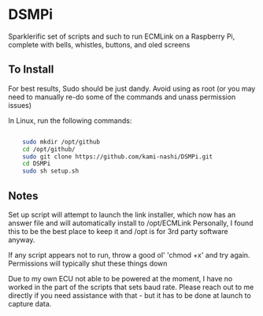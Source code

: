 # DSMPi
Sparklerific set of scripts and such to run ECMLink on a Raspberry Pi, complete with bells, whistles, buttons, and oled screens

## To Install

For best results, Sudo should be just dandy.  Avoid using as root (or you may need to manually re-do some of the commands and unass permission issues)

In Linux, run the following commands:
```bash

    sudo mkdir /opt/github
    cd /opt/github/
    sudo git clone https://github.com/kami-nashi/DSMPi.git
    cd DSMPi
    sudo sh setup.sh
```  

 ## Notes
   Set up script will attempt to launch the link installer, which now has an answer file and will automatically install to /opt/ECMLink
   Personally, I found this to be the best place to keep it and /opt is for 3rd party software anyway.

   If any script appears not to run, throw a good ol' 'chmod +x' and try again. Permissions will typically shut these things down

   Due to my own ECU not able to be powered at the moment, I have no worked in the part of the scripts that sets baud rate.  Please reach out to me directly if you need assistance with that - but it has to be done at launch to capture data.

